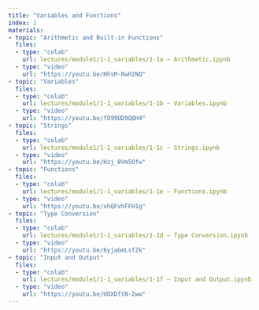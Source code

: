 ```yaml
---
title: "Variables and Functions"
index: 1
materials:
- topic: "Arithmetic and Built-in Functions"
  files:
  - type: "colab"
    url: lectures/module1/1-1_variables/1-1a – Arithmetic.ipynb
  - type: "video"
    url: "https://youtu.be/HhsM-RwH2NQ"
- topic: "Variables"
  files:
  - type: "colab"
    url: lectures/module1/1-1_variables/1-1b – Variables.ipynb
  - type: "video"
    url: "https://youtu.be/fO99UD9Q8H4"
- topic: "Strings"
  files:
  - type: "colab"
    url: lectures/module1/1-1_variables/1-1c – Strings.ipynb
  - type: "video"
    url: "https://youtu.be/Hzj_8Vm5Ofw"
- topic: "Functions"
  files:
  - type: "colab"
    url: lectures/module1/1-1_variables/1-1e – Functions.ipynb
  - type: "video"
    url: "https://youtu.be/xhQFvhFFH1g"
- topic: "Type Conversion"
  files:
  - type: "colab"
    url: lectures/module1/1-1_variables/1-1d – Type Conversion.ipynb
  - type: "video"
    url: "https://youtu.be/6yjaGmLsfZk"
- topic: "Input and Output"
  files:
  - type: "colab"
    url: lectures/module1/1-1_variables/1-1f – Input and Output.ipynb
  - type: "video"
    url: "https://youtu.be/UOXDftN-2ww"
---
```

